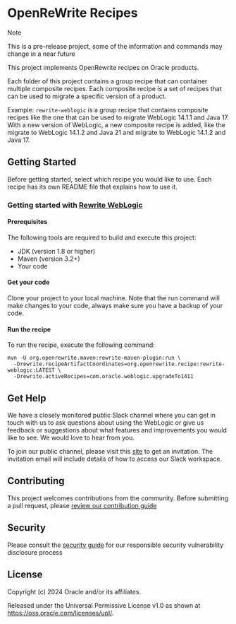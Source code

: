 # OpenReWrite Recipes

> [!NOTE]  
> This is a pre-release project, some of the information and commands may change in a near future

This project implements OpenRewrite recipes on Oracle products.

Each folder of this project contains a group recipe that can container multiple composite recipes. Each composite recipe is a set of recipes that can be used to migrate a specific version of a product.

Example: `rewrite-weblogic` is a group recipe that contains composite recipes like the one that can be used to migrate WebLogic 14.1.1 and Java 17. With a new version of WebLogic, a new composite recipe is added, like the migrate to WebLogic 14.1.2 and Java 21 and migrate to WebLogic 14.1.2 and Java 17.

## Getting Started

Before getting started, select which recipe you would like to use. Each recipe has its own README file that explains how to use it.

### Getting started with [Rewrite WebLogic](rewrite-weblogic/README.md)

#### Prerequisites

The following tools are required to build and execute this project:

- JDK (version 1.8 or higher)
- Maven (version 3.2+)
- Your code

#### Get your code

Clone your project to your local machine. Note that the run command will make changes to your code, always make sure you have a backup of your code.

#### Run the recipe

To run the recipe, execute the following command:

```shell
mvn -U org.openrewrite.maven:rewrite-maven-plugin:run \
  -Drewrite.recipeArtifactCoordinates=org.openrewrite.recipe:rewrite-weblogic:LATEST \
  -Drewrite.activeRecipes=com.oracle.weblogic.upgradeTo1411
```

## Get Help

We have a closely monitored public Slack channel where you can get in touch with us to ask questions about using the WebLogic or give us feedback or suggestions about what features and improvements you would like to see.
We would love to hear from you.

To join our public channel, please visit this [site](https://weblogic-slack-inviter.herokuapp.com/) to get an invitation. The invitation email will include details of how to access our Slack workspace.

## Contributing

This project welcomes contributions from the community. Before submitting a pull request, please [review our contribution guide](./CONTRIBUTING.md)

## Security

Please consult the [security guide](./SECURITY.md) for our responsible security vulnerability disclosure process

## License

Copyright (c) 2024 Oracle and/or its affiliates.

Released under the Universal Permissive License v1.0 as shown at
<https://oss.oracle.com/licenses/upl/>.
